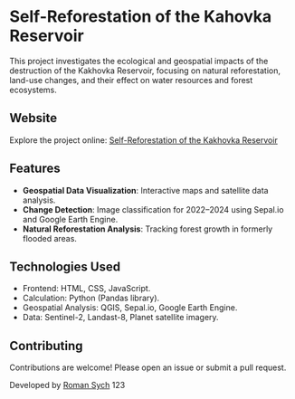 # Self-Reforestation of the Kahovka Reservoir

This project investigates the ecological and geospatial impacts of the destruction of the Kakhovka Reservoir, focusing on natural reforestation, land-use changes, and their effect on water resources and forest ecosystems.

## Website
Explore the project online: [Self-Reforestation of the Kakhovka Reservoir](https://heisdejavu.github.io/Kahovske_resoir_geo/index.html)

## Features
- **Geospatial Data Visualization**: Interactive maps and satellite data analysis.
- **Change Detection**: Image classification for 2022–2024 using Sepal.io and Google Earth Engine.
- **Natural Reforestation Analysis**: Tracking forest growth in formerly flooded areas.

## Technologies Used
- Frontend: HTML, CSS, JavaScript.
- Calculation: Python (Pandas library).
- Geospatial Analysis: QGIS,  Sepal.io, Google Earth Engine.
- Data: Sentinel-2, Landast-8, Planet satellite imagery.

## Contributing
Contributions are welcome! Please open an issue or submit a pull request.

Developed by [Roman Sych](https://github.com/heisdejavu)
123

